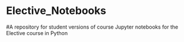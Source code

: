 # Elective_Notebooks
#A repository for student versions of course Jupyter notebooks for the Elective course in Python
